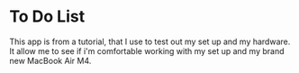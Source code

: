 # **To Do List** 

This app is from a tutorial, that I use to test out my set up and my hardware. 
It allow me to see if i'm comfortable working with my set up and my brand new MacBook Air M4. 
